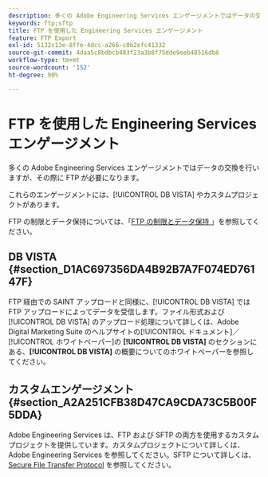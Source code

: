 ```yaml
---
description: 多くの Adobe Engineering Services エンゲージメントではデータの交換を行いますが、その際に FTP が必要になります。
keywords: ftp;sftp
title: FTP を使用した Engineering Services エンゲージメント
feature: FTP Export
exl-id: 5132c13e-8ffe-4dcc-a266-c0b2efc41332
source-git-commit: 4daa5c8bdbcb483f23a3b8f75dde9eeb48516db8
workflow-type: tm+mt
source-wordcount: '152'
ht-degree: 90%

---
```


# FTP を使用した Engineering Services エンゲージメント

多くの Adobe Engineering Services エンゲージメントではデータの交換を行いますが、その際に FTP が必要になります。

これらのエンゲージメントには、[!UICONTROL DB VISTA] やカスタムプロジェクトがあります。

FTP の制限とデータ保持については、「[FTP の制限とデータ保持 ](/help/export/ftp-and-sftp/ftp-limits.md)」を参照してください。

## DB VISTA {#section_D1AC697356DA4B92B7A7F074ED76147F}

FTP 経由での SAINT アップロードと同様に、[!UICONTROL DB VISTA] では FTP アップロードによってデータを受信します。ファイル形式および [!UICONTROL DB VISTA] のアップロード処理について詳しくは、Adobe Digital Marketing Suite のヘルプサイトの[!UICONTROL ドキュメント]／[!UICONTROL ホワイトペーパー]の **[!UICONTROL DB VISTA]** のセクションにある、**[!UICONTROL DB VISTA]** の概要についてのホワイトペーパーを参照してください。

## カスタムエンゲージメント {#section_A2A251CFB38D47CA9CDA73C5B00F5DDA}

Adobe Engineering Services は、FTP および SFTP の両方を使用するカスタムプロジェクトを提供しています。カスタムプロジェクトについて詳しくは、Adobe Engineering Services を参照してください。SFTP について詳しくは、[Secure File Transfer Protocol](/help/export/ftp-and-sftp/c-sftp/ftp-sftp.md) を参照してください。

